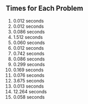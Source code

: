 ## Times for Each Problem

1.  0.012 seconds
1.  0.012 seconds
1.  0.086 seconds
1.  1.512 seconds
1.  0.060 seconds
1.  0.012 seconds
1.  0.742 seconds
1.  0.086 seconds
1.  0.299 seconds
1.  0.169 seconds
1.  0.076 seconds
1.  3.675 seconds
1.  0.013 seconds
1.  12.264 seconds
1.  0.058 seconds

